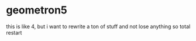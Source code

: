 # geometron5
this is like 4, but i want to rewrite a ton of stuff and not lose anything so total restart
